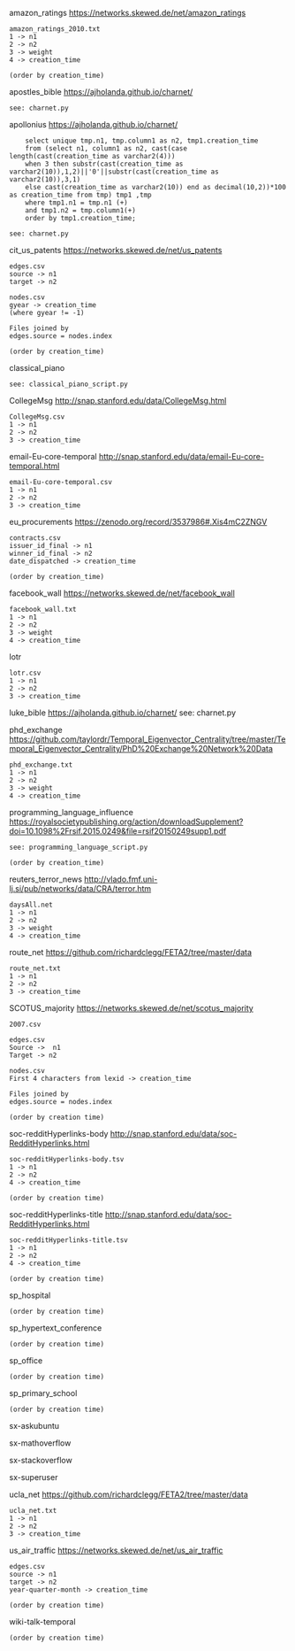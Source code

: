 amazon_ratings https://networks.skewed.de/net/amazon_ratings

    amazon_ratings_2010.txt
    1 -> n1
    2 -> n2
    3 -> weight
    4 -> creation_time

    (order by creation_time)

apostles_bible https://ajholanda.github.io/charnet/

    see: charnet.py

apollonius https://ajholanda.github.io/charnet/

```
	select unique tmp.n1, tmp.column1 as n2, tmp1.creation_time
	from (select n1, column1 as n2, cast(case length(cast(creation_time as varchar2(4)))
	when 3 then substr(cast(creation_time as varchar2(10)),1,2)||'0'||substr(cast(creation_time as varchar2(10)),3,1)
	else cast(creation_time as varchar2(10)) end as decimal(10,2))*100 as creation_time from tmp) tmp1 ,tmp
	where tmp1.n1 = tmp.n1 (+)
	and tmp1.n2 = tmp.column1(+)
	order by tmp1.creation_time;
```

    see: charnet.py

cit_us_patents https://networks.skewed.de/net/us_patents

    edges.csv
    source -> n1
    target -> n2

    nodes.csv
    gyear -> creation_time
    (where gyear != -1)

    Files joined by
    edges.source = nodes.index

    (order by creation_time)

classical_piano

    see: classical_piano_script.py

CollegeMsg http://snap.stanford.edu/data/CollegeMsg.html

    CollegeMsg.csv
    1 -> n1
    2 -> n2
    3 -> creation_time

email-Eu-core-temporal http://snap.stanford.edu/data/email-Eu-core-temporal.html

    email-Eu-core-temporal.csv
    1 -> n1
    2 -> n2
    3 -> creation_time

eu_procurements https://zenodo.org/record/3537986#.Xis4mC2ZNGV

    contracts.csv
    issuer_id_final -> n1
    winner_id_final -> n2
    date_dispatched -> creation_time

    (order by creation_time)

facebook_wall https://networks.skewed.de/net/facebook_wall

    facebook_wall.txt
    1 -> n1
    2 -> n2
    3 -> weight
    4 -> creation_time

lotr

    lotr.csv
    1 -> n1
    2 -> n2
    3 -> creation_time

luke_bible https://ajholanda.github.io/charnet/
see: charnet.py

phd_exchange https://github.com/taylordr/Temporal_Eigenvector_Centrality/tree/master/Temporal_Eigenvector_Centrality/PhD%20Exchange%20Network%20Data

    phd_exchange.txt
    1 -> n1
    2 -> n2
    3 -> weight
    4 -> creation_time

programming_language_influence https://royalsocietypublishing.org/action/downloadSupplement?doi=10.1098%2Frsif.2015.0249&file=rsif20150249supp1.pdf

    see: programming_language_script.py

    (order by creation_time)

reuters_terror_news http://vlado.fmf.uni-lj.si/pub/networks/data/CRA/terror.htm

    daysAll.net
    1 -> n1
    2 -> n2
    3 -> weight
    4 -> creation_time

route_net https://github.com/richardclegg/FETA2/tree/master/data

    route_net.txt
    1 -> n1
    2 -> n2
    3 -> creation_time

SCOTUS_majority https://networks.skewed.de/net/scotus_majority

    2007.csv

    edges.csv
    Source ->  n1
    Target -> n2

    nodes.csv
    First 4 characters from lexid -> creation_time

    Files joined by
    edges.source = nodes.index

    (order by creation time)

soc-redditHyperlinks-body http://snap.stanford.edu/data/soc-RedditHyperlinks.html

    soc-redditHyperlinks-body.tsv
    1 -> n1
    2 -> n2
    4 -> creation_time

    (order by creation time)

soc-redditHyperlinks-title http://snap.stanford.edu/data/soc-RedditHyperlinks.html

    soc-redditHyperlinks-title.tsv
    1 -> n1
    2 -> n2
    4 -> creation_time

    (order by creation time)

sp_hospital

    (order by creation time)

sp_hypertext_conference

    (order by creation time)

sp_office

    (order by creation time)

sp_primary_school

    (order by creation time)

sx-askubuntu

sx-mathoverflow

sx-stackoverflow

sx-superuser

ucla_net https://github.com/richardclegg/FETA2/tree/master/data

    ucla_net.txt
    1 -> n1
    2 -> n2
    3 -> creation_time

us_air_traffic https://networks.skewed.de/net/us_air_traffic

    edges.csv
    source -> n1
    target -> n2
    year-quarter-month -> creation_time

    (order by creation time)

wiki-talk-temporal

    (order by creation time)
